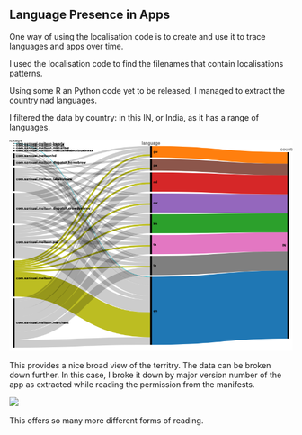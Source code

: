 ##  Language Presence in Apps

One way of using the localisation code is to create and use it to trace languages and apps over time. 

I used the localisation code to find the filenames that contain localisations patterns. 

Using some R an Python code yet to be released, I managed to extract the country nad languages. 

I filtered the data by country: in this IN, or India, as it has a range of languages. 

![](./assets/meituan_language_country.png)


This provides a nice broad view of the territry. The data can be broken down further. In this case, I broke it down by major version number of the app as extracted while reading the permission from the manifests. 

![](./assets/composite.png)

This offers so many more different forms of reading. 